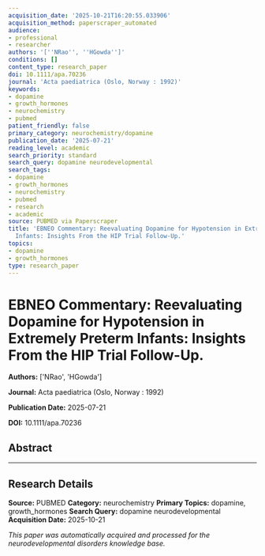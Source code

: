 ```yaml
---
acquisition_date: '2025-10-21T16:20:55.033906'
acquisition_method: paperscraper_automated
audience:
- professional
- researcher
authors: '[''NRao'', ''HGowda'']'
conditions: []
content_type: research_paper
doi: 10.1111/apa.70236
journal: 'Acta paediatrica (Oslo, Norway : 1992)'
keywords:
- dopamine
- growth_hormones
- neurochemistry
- pubmed
patient_friendly: false
primary_category: neurochemistry/dopamine
publication_date: '2025-07-21'
reading_level: academic
search_priority: standard
search_query: dopamine neurodevelopmental
search_tags:
- dopamine
- growth_hormones
- neurochemistry
- pubmed
- research
- academic
source: PUBMED via Paperscraper
title: 'EBNEO Commentary: Reevaluating Dopamine for Hypotension in Extremely Preterm
  Infants: Insights From the HIP Trial Follow-Up.'
topics:
- dopamine
- growth_hormones
type: research_paper
---
```


# EBNEO Commentary: Reevaluating Dopamine for Hypotension in Extremely Preterm Infants: Insights From the HIP Trial Follow-Up.

**Authors:** ['NRao', 'HGowda']

**Journal:** Acta paediatrica (Oslo, Norway : 1992)

**Publication Date:** 2025-07-21

**DOI:** 10.1111/apa.70236

## Abstract



---

## Research Details

**Source:** PUBMED
**Category:** neurochemistry
**Primary Topics:** dopamine, growth_hormones
**Search Query:** dopamine neurodevelopmental
**Acquisition Date:** 2025-10-21

*This paper was automatically acquired and processed for the neurodevelopmental disorders knowledge base.*
